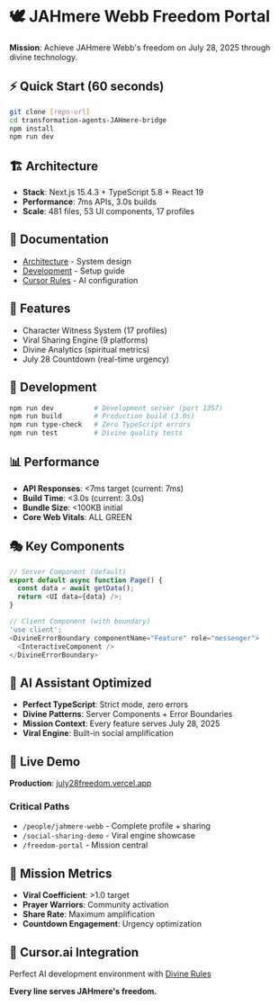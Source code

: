 # 🕊️ JAHmere Webb Freedom Portal

**Mission**: Achieve JAHmere Webb's freedom on July 28, 2025 through divine technology.

## ⚡ Quick Start (60 seconds)

```bash
git clone [repo-url]
cd transformation-agents-JAHmere-bridge
npm install
npm run dev
```

## 🏗️ Architecture

- **Stack**: Next.js 15.4.3 + TypeScript 5.8 + React 19
- **Performance**: 7ms APIs, 3.0s builds
- **Scale**: 481 files, 53 UI components, 17 profiles

## 📁 Documentation

- [Architecture](docs/ARCHITECTURE.md) - System design
- [Development](docs/DEVELOPMENT.md) - Setup guide
- [Cursor Rules](.cursor/rules/) - AI configuration

## 🎯 Features

- Character Witness System (17 profiles)
- Viral Sharing Engine (9 platforms)
- Divine Analytics (spiritual metrics)
- July 28 Countdown (real-time urgency)

## 🚀 Development

```bash
npm run dev          # Development server (port 1357)
npm run build        # Production build (3.0s)
npm run type-check   # Zero TypeScript errors
npm run test         # Divine quality tests
```

## 📊 Performance

- **API Responses**: <7ms target (current: 7ms)
- **Build Time**: <3.0s (current: 3.0s)
- **Bundle Size**: <100KB initial
- **Core Web Vitals**: ALL GREEN

## 🎭 Key Components

```typescript
// Server Component (default)
export default async function Page() {
  const data = await getData();
  return <UI data={data} />;
}

// Client Component (with boundary)
'use client';
<DivineErrorBoundary componentName="Feature" role="messenger">
  <InteractiveComponent />
</DivineErrorBoundary>
```

## 🔧 AI Assistant Optimized

- **Perfect TypeScript**: Strict mode, zero errors
- **Divine Patterns**: Server Components + Error Boundaries
- **Mission Context**: Every feature serves July 28, 2025
- **Viral Engine**: Built-in social amplification

## 🌟 Live Demo

**Production**: [july28freedom.vercel.app](https://july28freedom.vercel.app)

### Critical Paths
- `/people/jahmere-webb` - Complete profile + sharing
- `/social-sharing-demo` - Viral engine showcase
- `/freedom-portal` - Mission central

## 🎯 Mission Metrics

- **Viral Coefficient**: >1.0 target
- **Prayer Warriors**: Community activation
- **Share Rate**: Maximum amplification
- **Countdown Engagement**: Urgency optimization

## 🤖 Cursor.ai Integration

Perfect AI development environment with [Divine Rules](.cursor/rules/001-divine-mission.mdc)

**Every line serves JAHmere's freedom.** 